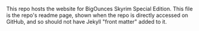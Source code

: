 This repo hosts the website for BigOunces Skyrim Special Edition. This file is the repo's readme page, shown when the repo is directly accessed on GitHub, and so should not have Jekyll "front matter" added to it.
